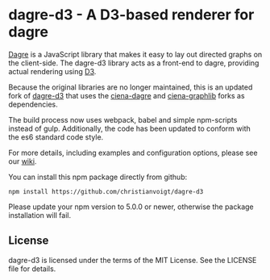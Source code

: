 # dagre-d3 - A D3-based renderer for dagre

[Dagre](https://github.com/cpettitt/dagre) is a JavaScript library that makes it easy to lay out directed graphs on
the client-side. The dagre-d3 library acts as a front-end to dagre, providing
actual rendering using [D3](http://d3js.org).

Because the original libraries are no longer maintained, this is an updated fork of [dagre-d3](https://github.com/cpettitt/dagre-d3) that uses the [ciena-dagre](https://github.com/ciena-blueplanet/dagre) and [ciena-graphlib](https://github.com/ciena-blueplanet/ciena-graphlib) forks as dependencies.

The build process now uses webpack, babel and simple npm-scripts instead of gulp. Additionally, the code has been updated to conform with the es6 standard code style.

For more details, including examples and configuration options, please see our
[wiki](https://github.com/cpettitt/dagre-d3/wiki).

You can install this npm package directly from github: 

```
npm install https://github.com/christianvoigt/dagre-d3
```
Please update your npm version to 5.0.0 or newer, otherwise the package installation will fail.

## License

dagre-d3 is licensed under the terms of the MIT License. See the LICENSE file
for details.
